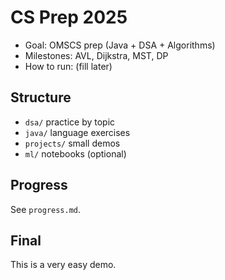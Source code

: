 # CS Prep 2025
- Goal: OMSCS prep (Java + DSA + Algorithms)
- Milestones: AVL, Dijkstra, MST, DP
- How to run: (fill later)

## Structure
- `dsa/` practice by topic
- `java/` language exercises
- `projects/` small demos
- `ml/` notebooks (optional)

## Progress
See `progress.md`.

## Final
This is a very easy demo.
